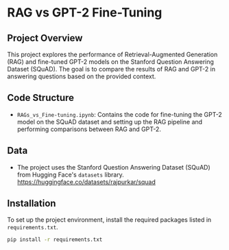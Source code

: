 # RAG vs GPT-2 Fine-Tuning

## Project Overview

This project explores the performance of Retrieval-Augmented Generation (RAG) and fine-tuned GPT-2 models on the Stanford Question Answering Dataset (SQuAD). The goal is to compare the results of RAG and GPT-2 in answering questions based on the provided context.

## Code Structure

- `RAGs_vs_Fine-tuning.ipynb`: Contains the code for fine-tuning the GPT-2 model on the SQuAD dataset and setting up the RAG pipeline and performing comparisons between RAG and GPT-2.


## Data

- The project uses the Stanford Question Answering Dataset (SQuAD) from Hugging Face's `datasets` library.
https://huggingface.co/datasets/rajpurkar/squad

## Installation

To set up the project environment, install the required packages listed in `requirements.txt`.

```bash
pip install -r requirements.txt
